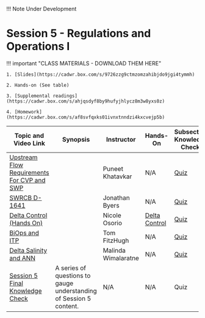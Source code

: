 !!! Note
    Under Development

# Session 5 - Regulations and Operations I

!!! important "CLASS MATERIALS - DOWNLOAD THEM HERE"
   
    1. [Slides](https://cadwr.box.com/s/9726zzg9ctmzomzahibjdo9jgi4tymmh)

    2. Hands-on (See table)

    3. [Supplemental readings](https://cadwr.box.com/s/ahjqsdyf8by9hufyjhlycz8m3w8yxs0z)

    4. [Homework](https://cadwr.box.com/s/af8svfqxks01ivnxtnndzi4kxcvejp5b)


| Topic and Video Link | Synopsis | Instructor | Hands-On | Subsection Knowledge Check  | 
| --- | --- | --- | --- | --- |
| [Upstream Flow Requirements For CVP and SWP]()  |   | Puneet Khatavkar | N/A | [Quiz]() |
| [SWRCB D-1641]()  |   | Jonathan Byers | N/A | [Quiz]() |
| [Delta Control (Hands On)]()  |   | Nicole Osorio | [Delta Control](https://cadwr.box.com/s/3760yk4xvy2zmpnii1ln10ngd384g3mx) | [Quiz]() |
| [BiOps and ITP]()  |   | Tom FitzHugh | N/A | [Quiz]() |
| [Delta Salinity and ANN]()  |   | Malinda Wimalaratne | N/A | [Quiz]() |
| [Session 5 Final Knowledge Check]() | A series of questions to gauge understanding of Session 5 content.  | N/A | N/A | Quiz |

